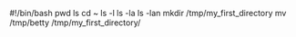 #!/bin/bash
pwd
ls
cd ~
ls -l
ls -la
ls -lan
mkdir /tmp/my_first_directory
mv /tmp/betty /tmp/my_first_directory/
